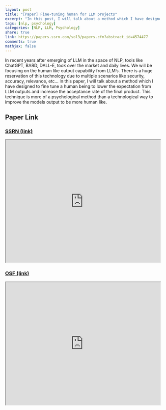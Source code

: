 ```yaml
---
layout: post
title: "[Paper] Fine-tuning human for LLM projects"
excerpt: "In this post, I will talk about a method which I have designed to fine tune a human being to lower the expectation from LLM models."
tags: [nlp, psychology]
categories: [NLP, LLM, Psychology]
share: true
link: https://papers.ssrn.com/sol3/papers.cfm?abstract_id=4574477
comments: true
mathjax: false
---
```


In recent years after emerging of LLM in the space of NLP, tools like ChatGPT, BARD, DALL-E, took over the market and daily lives. We will be focusing on the human like output capability from LLM’s. There is a huge reservation of this technology due to multiple scenarios like security, accuracy, relevance, etc... In this paper, I will talk about a method which I have designed to fine tune a human being to lower the expectation from LLM outputs and increase the acceptance rate of the final product. This technique is more of a psychological method than a technological way to improve the models output to be more human like.

## Paper Link

### [SSRN (link)](https://papers.ssrn.com/sol3/papers.cfm?abstract_id=4574477)
<iframe width="100%" height="400" src="https://papers.ssrn.com/sol3/papers.cfm?abstract_id=4574477" allowfullscreen="allowfullscreen"></iframe>

### [OSF (link)](https://osf.io/9js3b)
<iframe width="100%" height="400" src="https://osf.io/9js3b" allowfullscreen="allowfullscreen"></iframe>
